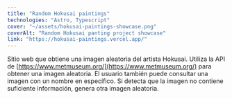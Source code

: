 ```yaml
---
title: "Random Hokusai paintings"
technologies: "Astro, Typescript"
cover: "~/assets/hokusai-paintings-showcase.png"
coverAlt: "Random Hokusai panting project showcase"
link: "https://hokusai-paintings.vercel.app/"
---
```

Sitio web que obtiene una imagen aleatoria del artista Hokusai. Utiliza la API de [https://www.metmuseum.org/](https://www.metmuseum.org/) para obtener una imagen aleatoria. El usuario también puede consultar una imagen con un nombre en específico. Si detecta que la imagen no contiene suficiente información, genera otra imagen aleatoria.